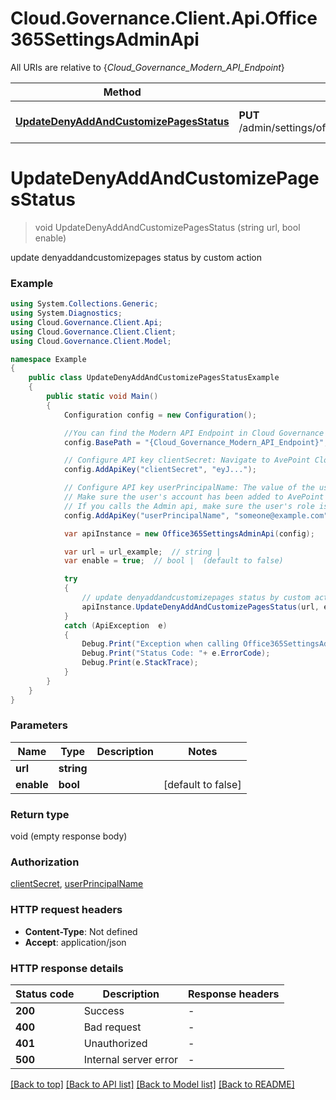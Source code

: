 # Cloud.Governance.Client.Api.Office365SettingsAdminApi

All URIs are relative to {*Cloud_Governance_Modern_API_Endpoint*}

Method | HTTP request | Description
------------- | ------------- | -------------
[**UpdateDenyAddAndCustomizePagesStatus**](Office365SettingsAdminApi.md#updatedenyaddandcustomizepagesstatus) | **PUT** /admin/settings/office365/updatedenyaddandcustomizepagesstatus | update denyaddandcustomizepages status by custom action


<a name="updatedenyaddandcustomizepagesstatus"></a>
# **UpdateDenyAddAndCustomizePagesStatus**
> void UpdateDenyAddAndCustomizePagesStatus (string url, bool enable)

update denyaddandcustomizepages status by custom action

### Example
```csharp
using System.Collections.Generic;
using System.Diagnostics;
using Cloud.Governance.Client.Api;
using Cloud.Governance.Client.Client;
using Cloud.Governance.Client.Model;

namespace Example
{
    public class UpdateDenyAddAndCustomizePagesStatusExample
    {
        public static void Main()
        {
            Configuration config = new Configuration();

            //You can find the Modern API Endpoint in Cloud Governance admin user guide for your environment.
            config.BasePath = "{Cloud_Governance_Modern_API_Endpoint}";

            // Configure API key clientSecret: Navigate to AvePoint Cloud Governance Settings > API Authentication Management to Obtain a client secret.
            config.AddApiKey("clientSecret", "eyJ...");

            // Configure API key userPrincipalName: The value of the userPrincipalName parameter is the login name of a delegated user that will be used to invoke the AvePoint Cloud Governance API. 
            // Make sure the user's account has been added to AvePoint Online Services and has the license for AvePoint Cloud Governance.
            // If you calls the Admin api, make sure the user's role is Service Administrator for AvePoint Cloud Governance.
            config.AddApiKey("userPrincipalName", "someone@example.com");

            var apiInstance = new Office365SettingsAdminApi(config);

            var url = url_example;  // string | 
            var enable = true;  // bool |  (default to false)

            try
            {
                // update denyaddandcustomizepages status by custom action
                apiInstance.UpdateDenyAddAndCustomizePagesStatus(url, enable);
            }
            catch (ApiException  e)
            {
                Debug.Print("Exception when calling Office365SettingsAdminApi.UpdateDenyAddAndCustomizePagesStatus: " + e.Message );
                Debug.Print("Status Code: "+ e.ErrorCode);
                Debug.Print(e.StackTrace);
            }
        }
    }
}
```

### Parameters

Name | Type | Description  | Notes
------------- | ------------- | ------------- | -------------
 **url** | **string**|  | 
 **enable** | **bool**|  | [default to false]

### Return type

void (empty response body)

### Authorization

[clientSecret](../README.md#clientSecret), [userPrincipalName](../README.md#userPrincipalName)

### HTTP request headers

 - **Content-Type**: Not defined
 - **Accept**: application/json

### HTTP response details
| Status code | Description | Response headers |
|-------------|-------------|------------------|
| **200** | Success |  -  |
| **400** | Bad request |  -  |
| **401** | Unauthorized |  -  |
| **500** | Internal server error |  -  |

[[Back to top]](#) [[Back to API list]](../README.md#documentation-for-api-endpoints) [[Back to Model list]](../README.md#documentation-for-models) [[Back to README]](../README.md)

